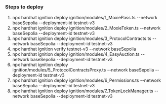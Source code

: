 
### Steps to deploy

1. npx hardhat ignition deploy ignition/modules/1_MoxiePass.ts --network baseSepolia --deployment-id testnet-v3
2. npx hardhat ignition deploy ignition/modules/2_MoxieToken.ts --network baseSepolia --deployment-id testnet-v3
3. npx hardhat ignition deploy ignition/modules/3_ProtocolContracts.ts  --network baseSepolia --deployment-id testnet-v3
4. npx hardhat ignition verify testnet-v3 --network baseSepolia
5. npx hardhat ignition deploy ignition/modules/4_EasyAuction.ts --network baseSepolia --deployment-id testnet-v3
6. npx hardhat ignition deploy ignition/modules/5_ProtocolContractsProxy.ts --network baseSepolia --deployment-id testnet-v3
7. npx hardhat ignition deploy ignition/modules/6_Permissions.ts --network baseSepolia --deployment-id testnet-v3
8. npx hardhat ignition deploy ignition/modules/7_TokenLockManager.ts --network baseSepolia --deployment-id testnet-v3